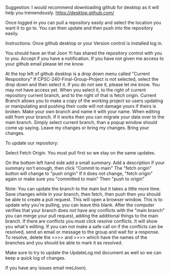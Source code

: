 Suggestion:
I would recommend downloading github for desktop as it will help you tremendously.
https://desktop.github.com/

Once logged in you can pull a repository easily and select the location you want it to go to. 
You can then update and then push into the repository easily.

Instructions: 
Once github desktop or your Version control is installed log in.

You should have an that Joon Yi has shared the repository control with you to you. Accept if you have a notification. 
If you have not given me access to your github email please let me know.

At the top left of github desktop is a drop down menu called
"Current Respository"
If CPSC-240-Final-Group-Project is not selected, select the drop down and then select it. If you do not see it, please let me know. You may not have access yet.
When you select it, to the right of current repository current branch, and to the right of that is fetch origin.
Current Branch allows you to make a copy of the working project so users updating or manipulating and pushing their code will not damage yours if theirs is broken.
Make your own branch and name it with your name.
When editing edit from your branch.
If it works then you can migrate your data over to the  main branch.
Simply select current branch, than a popup window should come up saying.
Leave my changes or bring my changes.
Bring your changes.

To update our repository:

Select Fetch Origin.
You must pull first so we stay on the same updates.

On the bottom  left hand side add a small summary.
Add a description if your summary isn't enough, then click "Commit to main"
The "fetch origin" button will change to "push origin"
If it does not change, "fetch origin" again or make sure you "committed to main"
Then  "push to origin"

Note: You can update the branch to the main but it takes a little more time. 
Save changes while in your branch, then fetch, then push then you should be able to create a pull request.
This will open a browser window.
This is to update why you're pulling, you can leave this blank.
After the computer verifies that your branch does not have any conflicts with the "main branch" you can merge your pull request, adding the additional things to  the main branch. 
If there are conflicts you must click  resolve conflicts.
It will show you what's editing.
If you can not make a safe call on if the conflicts can be resolved, send an email or message to the group and wait for a response.
To resolve, delete the >>>> and >>>> which have the names of the branches and you should be able to mark it as resolved.


Make sure to try to update the UpdateLog.md document as well so we can keep a quick log of changes.

If you have any issues email me(Joon).
